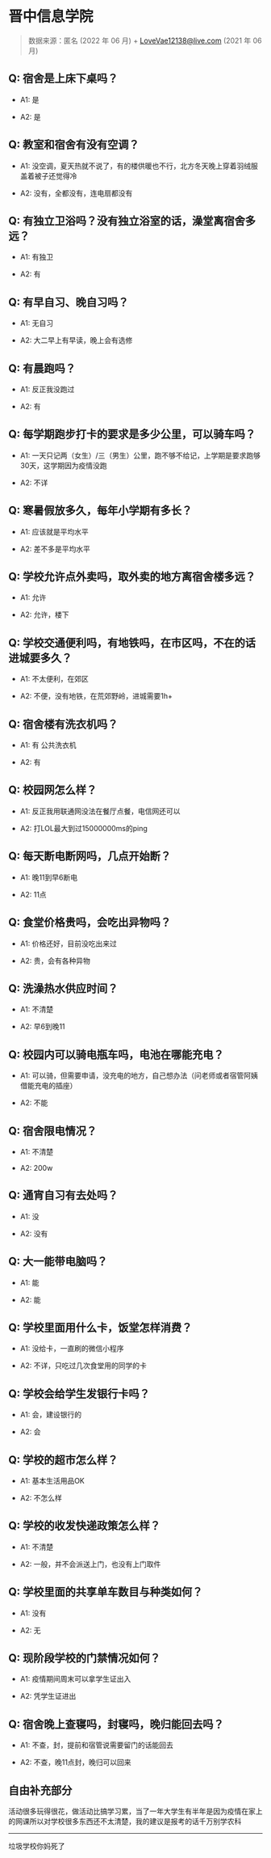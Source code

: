 # 晋中信息学院

> 数据来源：匿名 (2022 年 06 月) + LoveVae12138@live.com (2021 年 06 月)

## Q: 宿舍是上床下桌吗？

- A1: 是

- A2: 是

## Q: 教室和宿舍有没有空调？

- A1: 没空调，夏天热就不说了，有的楼供暖也不行，北方冬天晚上穿着羽绒服盖着被子还觉得冷

- A2: 没有，全都没有，连电扇都没有

## Q: 有独立卫浴吗？没有独立浴室的话，澡堂离宿舍多远？

- A1: 有独卫

- A2: 有

## Q: 有早自习、晚自习吗？

- A1: 无自习

- A2: 大二早上有早读，晚上会有选修

## Q: 有晨跑吗？

- A1: 反正我没跑过

- A2: 有

## Q: 每学期跑步打卡的要求是多少公里，可以骑车吗？

- A1: 一天只记两（女生）/三（男生）公里，跑不够不给记，上学期是要求跑够30天，这学期因为疫情没跑

- A2: 不详

## Q: 寒暑假放多久，每年小学期有多长？

- A1: 应该就是平均水平

- A2: 差不多是平均水平

## Q: 学校允许点外卖吗，取外卖的地方离宿舍楼多远？

- A1: 允许

- A2: 允许，楼下

## Q: 学校交通便利吗，有地铁吗，在市区吗，不在的话进城要多久？

- A1: 不太便利，在郊区

- A2: 不便，没有地铁，在荒郊野岭，进城需要1h+

## Q: 宿舍楼有洗衣机吗？

- A1: 有 公共洗衣机

- A2: 有

## Q: 校园网怎么样？

- A1: 反正我用联通网没法在餐厅点餐，电信网还可以

- A2: 打LOL最大到过15000000ms的ping

## Q: 每天断电断网吗，几点开始断？

- A1: 晚11到早6断电

- A2: 11点

## Q: 食堂价格贵吗，会吃出异物吗？

- A1: 价格还好，目前没吃出来过

- A2: 贵，会有各种异物

## Q: 洗澡热水供应时间？

- A1: 不清楚

- A2: 早6到晚11

## Q: 校园内可以骑电瓶车吗，电池在哪能充电？

- A1: 可以骑，但需要申请，没充电的地方，自己想办法（问老师或者宿管阿姨借能充电的插座）

- A2: 不能

## Q: 宿舍限电情况？

- A1: 不清楚

- A2: 200w

## Q: 通宵自习有去处吗？

- A1: 没

- A2: 没有

## Q: 大一能带电脑吗？

- A1: 能

- A2: 能

## Q: 学校里面用什么卡，饭堂怎样消费？

- A1: 没给卡，一直刷的微信小程序

- A2: 不详，只吃过几次食堂用的同学的卡

## Q: 学校会给学生发银行卡吗？

- A1: 会，建设银行的

- A2: 会

## Q: 学校的超市怎么样？

- A1: 基本生活用品OK

- A2: 不怎么样

## Q: 学校的收发快递政策怎么样？

- A1: 不清楚

- A2: 一般，并不会派送上门，也没有上门取件

## Q: 学校里面的共享单车数目与种类如何？

- A1: 没有

- A2: 无

## Q: 现阶段学校的门禁情况如何？

- A1: 疫情期间周末可以拿学生证出入

- A2: 凭学生证进出

## Q: 宿舍晚上查寝吗，封寝吗，晚归能回去吗？

- A1: 不查，封，提前和宿管说需要留门的话能回去

- A2: 不查，晚11点封，晚归可以回来

## 自由补充部分

活动很多玩得很花，做活动比搞学习累，当了一年大学生有半年是因为疫情在家上的网课所以对学校很多东西还不太清楚，我的建议是报考的话千万别学农科

***

垃圾学校你妈死了